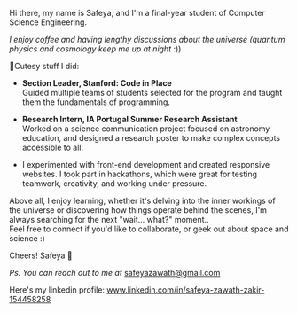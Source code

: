 Hi there, my name is Safeya, and I'm a final-year student of Computer Science Engineering.  

  *I enjoy coffee and having lengthy discussions about the universe (quantum physics and cosmology keep me up at night* :))
 
📍Cutesy stuff I did:
- **Section Leader, Stanford: Code in Place**  
 Guided multiple teams of students selected for the program and taught them the fundamentals of programming.
 
- **Research Intern, IA Portugal Summer Research Assistant**  
  Worked on a science communication project focused on astronomy education, and designed a research poster to make complex concepts accessible to all.

- I experimented with front-end development and created responsive websites. I took part in hackathons, which were great for testing teamwork, creativity, and working under pressure.

Above all, I enjoy learning, whether it's delving into the inner workings of the universe or discovering how things operate behind the scenes, I'm always searching for the next "wait... what?" moment..  
Feel free to connect if you'd like to collaborate, or geek out about space and science :)

Cheers!
Safeya 🌼

*Ps. You can reach out to me at* safeyazawath@gmail.com  

Here's my linkedin profile:
www.linkedin.com/in/safeya-zawath-zakir-154458258
